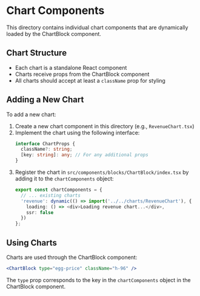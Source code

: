 # Chart Components

This directory contains individual chart components that are dynamically loaded by the ChartBlock component.

## Chart Structure

- Each chart is a standalone React component
- Charts receive props from the ChartBlock component
- All charts should accept at least a `className` prop for styling

## Adding a New Chart

To add a new chart:

1. Create a new chart component in this directory (e.g., `RevenueChart.tsx`)
2. Implement the chart using the following interface:
   ```typescript
   interface ChartProps {
     className?: string;
     [key: string]: any; // For any additional props
   }
   ```
3. Register the chart in `src/components/blocks/ChartBlock/index.tsx` by adding it to the `chartComponents` object:
   ```typescript
   export const chartComponents = {
     // ... existing charts
     'revenue': dynamic(() => import('../../charts/RevenueChart'), {
       loading: () => <div>Loading revenue chart...</div>,
       ssr: false
     })
   };
   ```

## Using Charts

Charts are used through the ChartBlock component:

```jsx
<ChartBlock type="egg-price" className="h-96" />
```

The `type` prop corresponds to the key in the `chartComponents` object in the ChartBlock component.
